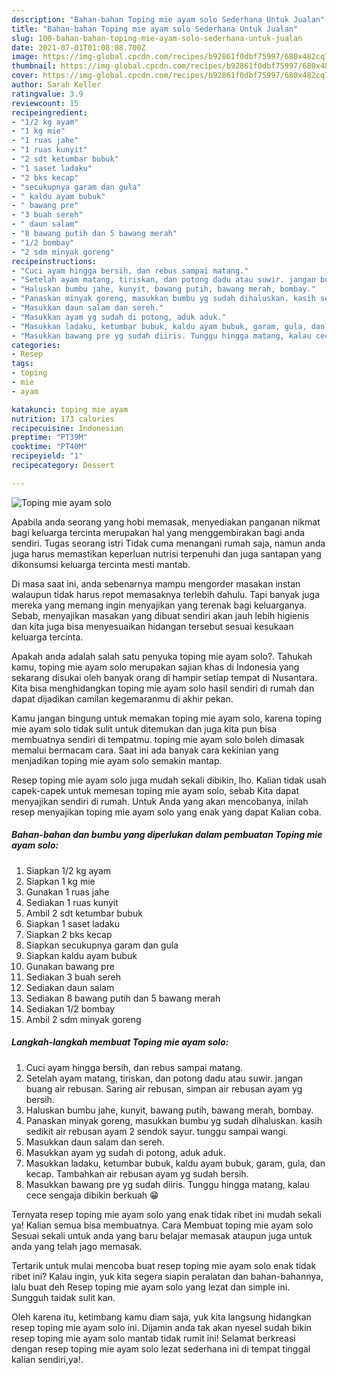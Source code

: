 ```yaml
---
description: "Bahan-bahan Toping mie ayam solo Sederhana Untuk Jualan"
title: "Bahan-bahan Toping mie ayam solo Sederhana Untuk Jualan"
slug: 100-bahan-bahan-toping-mie-ayam-solo-sederhana-untuk-jualan
date: 2021-07-01T01:08:08.700Z
image: https://img-global.cpcdn.com/recipes/b92861f0dbf75997/680x482cq70/toping-mie-ayam-solo-foto-resep-utama.jpg
thumbnail: https://img-global.cpcdn.com/recipes/b92861f0dbf75997/680x482cq70/toping-mie-ayam-solo-foto-resep-utama.jpg
cover: https://img-global.cpcdn.com/recipes/b92861f0dbf75997/680x482cq70/toping-mie-ayam-solo-foto-resep-utama.jpg
author: Sarah Keller
ratingvalue: 3.9
reviewcount: 15
recipeingredient:
- "1/2 kg ayam"
- "1 kg mie"
- "1 ruas jahe"
- "1 ruas kunyit"
- "2 sdt ketumbar bubuk"
- "1 saset ladaku"
- "2 bks kecap"
- "secukupnya garam dan gula"
- " kaldu ayam bubuk"
- " bawang pre"
- "3 buah sereh"
- " daun salam"
- "8 bawang putih dan 5 bawang merah"
- "1/2 bombay"
- "2 sdm minyak goreng"
recipeinstructions:
- "Cuci ayam hingga bersih, dan rebus sampai matang."
- "Setelah ayam matang, tiriskan, dan potong dadu atau suwir. jangan buang air rebusan. Saring air rebusan, simpan air rebusan ayam yg bersih."
- "Haluskan bumbu jahe, kunyit, bawang putih, bawang merah, bombay."
- "Panaskan minyak goreng, masukkan bumbu yg sudah dihaluskan. kasih sedikit air rebusan ayam 2 sendok sayur. tunggu sampai wangi."
- "Masukkan daun salam dan sereh."
- "Masukkan ayam yg sudah di potong, aduk aduk."
- "Masukkan ladaku, ketumbar bubuk, kaldu ayam bubuk, garam, gula, dan kecap. Tambahkan air rebusan ayam yg sudah bersih."
- "Masukkan bawang pre yg sudah diiris. Tunggu hingga matang, kalau cece sengaja dibikin berkuah 😁"
categories:
- Resep
tags:
- toping
- mie
- ayam

katakunci: toping mie ayam 
nutrition: 173 calories
recipecuisine: Indonesian
preptime: "PT39M"
cooktime: "PT40M"
recipeyield: "1"
recipecategory: Dessert

---
```



![Toping mie ayam solo](https://img-global.cpcdn.com/recipes/b92861f0dbf75997/680x482cq70/toping-mie-ayam-solo-foto-resep-utama.jpg)

Apabila anda seorang yang hobi memasak, menyediakan panganan nikmat bagi keluarga tercinta merupakan hal yang menggembirakan bagi anda sendiri. Tugas seorang istri Tidak cuma menangani rumah saja, namun anda juga harus memastikan keperluan nutrisi terpenuhi dan juga santapan yang dikonsumsi keluarga tercinta mesti mantab.

Di masa  saat ini, anda sebenarnya mampu mengorder masakan instan walaupun tidak harus repot memasaknya terlebih dahulu. Tapi banyak juga mereka yang memang ingin menyajikan yang terenak bagi keluarganya. Sebab, menyajikan masakan yang dibuat sendiri akan jauh lebih higienis dan kita juga bisa menyesuaikan hidangan tersebut sesuai kesukaan keluarga tercinta. 



Apakah anda adalah salah satu penyuka toping mie ayam solo?. Tahukah kamu, toping mie ayam solo merupakan sajian khas di Indonesia yang sekarang disukai oleh banyak orang di hampir setiap tempat di Nusantara. Kita bisa menghidangkan toping mie ayam solo hasil sendiri di rumah dan dapat dijadikan camilan kegemaranmu di akhir pekan.

Kamu jangan bingung untuk memakan toping mie ayam solo, karena toping mie ayam solo tidak sulit untuk ditemukan dan juga kita pun bisa membuatnya sendiri di tempatmu. toping mie ayam solo boleh dimasak memalui bermacam cara. Saat ini ada banyak cara kekinian yang menjadikan toping mie ayam solo semakin mantap.

Resep toping mie ayam solo juga mudah sekali dibikin, lho. Kalian tidak usah capek-capek untuk memesan toping mie ayam solo, sebab Kita dapat menyajikan sendiri di rumah. Untuk Anda yang akan mencobanya, inilah resep menyajikan toping mie ayam solo yang enak yang dapat Kalian coba.

<!--inarticleads1-->

##### Bahan-bahan dan bumbu yang diperlukan dalam pembuatan Toping mie ayam solo:

1. Siapkan 1/2 kg ayam
1. Siapkan 1 kg mie
1. Gunakan 1 ruas jahe
1. Sediakan 1 ruas kunyit
1. Ambil 2 sdt ketumbar bubuk
1. Siapkan 1 saset ladaku
1. Siapkan 2 bks kecap
1. Siapkan secukupnya garam dan gula
1. Siapkan  kaldu ayam bubuk
1. Gunakan  bawang pre
1. Sediakan 3 buah sereh
1. Sediakan  daun salam
1. Sediakan 8 bawang putih dan 5 bawang merah
1. Sediakan 1/2 bombay
1. Ambil 2 sdm minyak goreng




<!--inarticleads2-->

##### Langkah-langkah membuat Toping mie ayam solo:

1. Cuci ayam hingga bersih, dan rebus sampai matang.
1. Setelah ayam matang, tiriskan, dan potong dadu atau suwir. jangan buang air rebusan. Saring air rebusan, simpan air rebusan ayam yg bersih.
1. Haluskan bumbu jahe, kunyit, bawang putih, bawang merah, bombay.
1. Panaskan minyak goreng, masukkan bumbu yg sudah dihaluskan. kasih sedikit air rebusan ayam 2 sendok sayur. tunggu sampai wangi.
1. Masukkan daun salam dan sereh.
1. Masukkan ayam yg sudah di potong, aduk aduk.
1. Masukkan ladaku, ketumbar bubuk, kaldu ayam bubuk, garam, gula, dan kecap. Tambahkan air rebusan ayam yg sudah bersih.
1. Masukkan bawang pre yg sudah diiris. Tunggu hingga matang, kalau cece sengaja dibikin berkuah 😁




Ternyata resep toping mie ayam solo yang enak tidak ribet ini mudah sekali ya! Kalian semua bisa membuatnya. Cara Membuat toping mie ayam solo Sesuai sekali untuk anda yang baru belajar memasak ataupun juga untuk anda yang telah jago memasak.

Tertarik untuk mulai mencoba buat resep toping mie ayam solo enak tidak ribet ini? Kalau ingin, yuk kita segera siapin peralatan dan bahan-bahannya, lalu buat deh Resep toping mie ayam solo yang lezat dan simple ini. Sungguh taidak sulit kan. 

Oleh karena itu, ketimbang kamu diam saja, yuk kita langsung hidangkan resep toping mie ayam solo ini. Dijamin anda tak akan nyesel sudah bikin resep toping mie ayam solo mantab tidak rumit ini! Selamat berkreasi dengan resep toping mie ayam solo lezat sederhana ini di tempat tinggal kalian sendiri,ya!.

